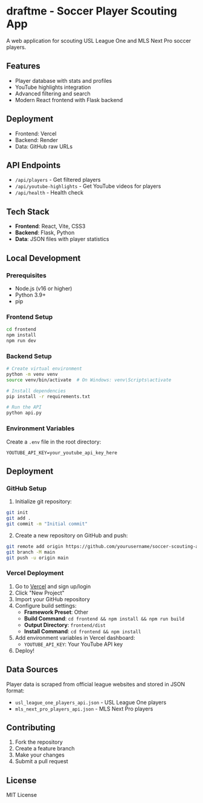 # draftme - Soccer Player Scouting App

A web application for scouting USL League One and MLS Next Pro soccer players.

## Features
- Player database with stats and profiles
- YouTube highlights integration
- Advanced filtering and search
- Modern React frontend with Flask backend

## Deployment
- Frontend: Vercel
- Backend: Render
- Data: GitHub raw URLs

## API Endpoints
- `/api/players` - Get filtered players
- `/api/youtube-highlights` - Get YouTube videos for players
- `/api/health` - Health check

## Tech Stack

- **Frontend**: React, Vite, CSS3
- **Backend**: Flask, Python
- **Data**: JSON files with player statistics

## Local Development

### Prerequisites
- Node.js (v16 or higher)
- Python 3.9+
- pip

### Frontend Setup
```bash
cd frontend
npm install
npm run dev
```

### Backend Setup
```bash
# Create virtual environment
python -m venv venv
source venv/bin/activate  # On Windows: venv\Scripts\activate

# Install dependencies
pip install -r requirements.txt

# Run the API
python api.py
```

### Environment Variables
Create a `.env` file in the root directory:
```
YOUTUBE_API_KEY=your_youtube_api_key_here
```

## Deployment

### GitHub Setup
1. Initialize git repository:
```bash
git init
git add .
git commit -m "Initial commit"
```

2. Create a new repository on GitHub and push:
```bash
git remote add origin https://github.com/yourusername/soccer-scouting-app.git
git branch -M main
git push -u origin main
```

### Vercel Deployment
1. Go to [Vercel](https://vercel.com) and sign up/login
2. Click "New Project"
3. Import your GitHub repository
4. Configure build settings:
   - **Framework Preset**: Other
   - **Build Command**: `cd frontend && npm install && npm run build`
   - **Output Directory**: `frontend/dist`
   - **Install Command**: `cd frontend && npm install`
5. Add environment variables in Vercel dashboard:
   - `YOUTUBE_API_KEY`: Your YouTube API key
6. Deploy!

## Data Sources

Player data is scraped from official league websites and stored in JSON format:
- `usl_league_one_players_api.json` - USL League One players
- `mls_next_pro_players_api.json` - MLS Next Pro players

## Contributing

1. Fork the repository
2. Create a feature branch
3. Make your changes
4. Submit a pull request

## License

MIT License 